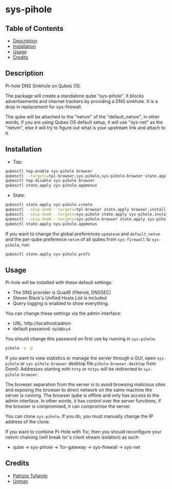 # sys-pihole

## Table of Contents

* [Description](#description)
* [Installation](#installation)
* [Usage](#usage)
* [Credits](#credits)

## Description

Pi-hole DNS Sinkhole on Qubes OS.

The package will create a standalone qube "sys-pihole". It blocks
advertisements and internet trackers by providing a DNS sinkhole. It is a drop
in replacement for sys-firewall.

The qube will be attached to the "netvm" of the "default_netvm", in other
words, if you are using Qubes OS default setup, it will use "sys-net" as the
"netvm", else it will try to figure out what is your upstream link and attach
to it.

## Installation

- Top:
```sh
qubesctl top.enable sys-pihole browser
qubesctl --targets=tpl-browser,sys-pihole,sys-pihole-browser state.apply
qubesctl top.disable sys-pihole browser
qubesctl state.apply sys-pihole.appmenus
```

- State:
```sh
qubesctl state.apply sys-pihole.create
qubesctl --skip-dom0 --targets=tpl-browser state.apply browser.install
qubesctl --skip-dom0 --targets=sys-pihole state.apply sys-pihole.install
qubesctl --skip-dom0 --targets=sys-pihole-browser state.apply sys-pihole.configure-browser
qubesctl state.apply sys-pihole.appmenus
```

If you want to change the global preferences `updatevm` and `default_netvm`
and the per-qube preference `netvm` of all qubes from `sys-firewall` to
`sys-pihole`, run:
```sh
qubesctl state.apply sys-pihole.prefs
```

## Usage

Pi-hole will be installed with these default settings:

- The DNS provider is Quad9 (filtered, DNSSEC)
- Steven Black's Unified Hosts List is included
- Query logging is enabled to show everything.

You can change these settings via the admin interface:
- URL: http://localhost/admin
- default password: `UpSNQsy4`

You should change this password on first use by running in `sys-pihole`:
```sh
pihole -a -p
```

If you want to view statistics or manage the server through a GUI, open
`sys-pihole` or `sys-pihole-browser` desktop file `pihole-browser.desktop`
from Dom0. Addresses starting with `http` or `https` will be redirected
to `sys-pihole-browser`.

The browser separation from the server is to avoid browsing malicious sites
and exposing the browser to direct network on the same machine the server is
running. The browser qube is offline and only has access to the admin
interface. In other words, it has control over the server functions, if the
browser is compromised, it can compromise the server.

You can clone `sys-pihole`. If you do, you must manually change the IP address
of the clone.

If you want to combine Pi-Hole with Tor, then you should reconfigure your
netvm chaining (will break tor's client stream isolation) as such:

- qube -> sys-pihole -> Tor-gateway -> sys-firewall -> sys-net

## Credits

- [Patrizio Tufarolo](https://blog.tufarolo.eu/how-to-configure-pihole-in-qubesos-proxyvm/)
- [Unman](https://github.com/unman/shaker/tree/master/pihole)
